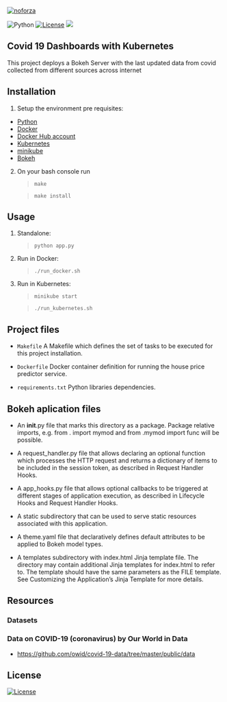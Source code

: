 [![noforza](https://circleci.com/gh/nforoza/covid19-dashboards.svg?style=svg)](https://github.com/nforoza/covid19-dashboards)

![Python](https://img.shields.io/badge/python-v3.7+-blue.svg)
[![License](https://img.shields.io/badge/license-MIT-blue.svg)](https://opensource.org/licenses/MIT)
![](https://img.shields.io/badge/OS-Linux%20%7CmacOS-blue)

## Covid 19 Dashboards with Kubernetes

This project deploys a Bokeh Server with the last updated data from covid collected from different sources across internet  

## Installation
1. Setup the environment pre requisites:

* [Python](https://www.python.org/)
* [Docker](https://docs.docker.com/)
* [Docker Hub account](https://hub.docker.com/)
* [Kubernetes](https://kubernetes.io/docs/tasks/tools/)
* [minikube](https://minikube.sigs.k8s.io/docs/start/)
* [Bokeh](https://bokeh.org/)

2. On your bash console run
    >`make`

    >`make install`
## Usage

1. Standalone:  
    >`python app.py`
2. Run in Docker:  
    >`./run_docker.sh`
3. Run in Kubernetes:
    >`minikube start`  
    
    >`./run_kubernetes.sh`
## Project files

* `Makefile`
A Makefile which defines the set of tasks to be executed for this project installation.

* `Dockerfile`
Docker container definition for running the house price predictor service.

* `requirements.txt` Python libraries dependencies.

## Bokeh aplication files

* An __init__.py file that marks this directory as a package. Package relative imports, e.g. from . import mymod and from .mymod import func will be possible.

* A request_handler.py file that allows declaring an optional function which processes the HTTP request and returns a dictionary of items to be included in the session token, as described in Request Handler Hooks.

* A app_hooks.py file that allows optional callbacks to be triggered at different stages of application execution, as described in Lifecycle Hooks and Request Handler Hooks.

* A static subdirectory that can be used to serve static resources associated with this application.

* A theme.yaml file that declaratively defines default attributes to be applied to Bokeh model types.

* A templates subdirectory with index.html Jinja template file. The directory may contain additional Jinja templates for index.html to refer to. The template should have the same parameters as the FILE template. See Customizing the Application’s Jinja Template for more details.

## Resources
### Datasets

### Data on COVID-19 (coronavirus) by Our World in Data
* https://github.com/owid/covid-19-data/tree/master/public/data

## License

[![License](https://img.shields.io/badge/license-MIT-blue.svg)](https://opensource.org/licenses/MIT)